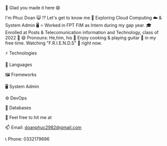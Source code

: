 🎉 Glad you made it here 😄

I'm Phuc Doan 😺
⁉️ Let's get to know me
🔭 Exploring Cloud Computing ☁️ & System Admin 🖥️
⭐ Worked in FPT FIM as Intern during my gap year.
🎓 Enrolled at Posts & Telecomunication information and Technology, class of 2022 🐪
😄 Pronouns: He,him, his
🧐 Enjoy cooking & playing guitar 🎸 in my free time. Watching "F.R.I.E.N.D.S" 🌟 right now.

⚡ Technologies

📃 Languages

    
🖼️ Frameworks


🖥️ System Admin 

  
⚙️ DevOps

  
📖 Databases

  
🚀 Feel free to hit me at

📫 Email: doanphuc2982@gmail.com

📞 Phone: 0332179696
<!---
phuc-doan/phuc-doan is a ✨ special ✨ repository because its `README.md` (this file) appears on your GitHub profile.
You can click the Preview link to take a look at your changes.
--->
